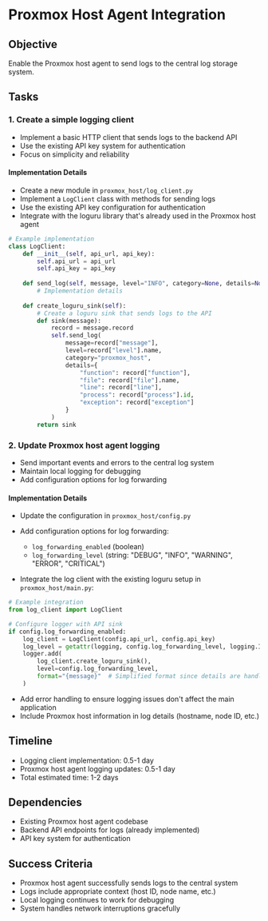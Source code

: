 # Proxmox Host Agent Integration

## Objective

Enable the Proxmox host agent to send logs to the central log storage system.

## Tasks

### 1. Create a simple logging client

- Implement a basic HTTP client that sends logs to the backend API
- Use the existing API key system for authentication
- Focus on simplicity and reliability

#### Implementation Details

- Create a new module in `proxmox_host/log_client.py`
- Implement a `LogClient` class with methods for sending logs
- Use the existing API key configuration for authentication
- Integrate with the loguru library that's already used in the Proxmox host agent

```python
# Example implementation
class LogClient:
    def __init__(self, api_url, api_key):
        self.api_url = api_url
        self.api_key = api_key
        
    def send_log(self, message, level="INFO", category=None, details=None):
        # Implementation details
        
    def create_loguru_sink(self):
        # Create a loguru sink that sends logs to the API
        def sink(message):
            record = message.record
            self.send_log(
                message=record["message"],
                level=record["level"].name,
                category="proxmox_host",
                details={
                    "function": record["function"],
                    "file": record["file"].name,
                    "line": record["line"],
                    "process": record["process"].id,
                    "exception": record["exception"]
                }
            )
        return sink
```

### 2. Update Proxmox host agent logging

- Send important events and errors to the central log system
- Maintain local logging for debugging
- Add configuration options for log forwarding

#### Implementation Details

- Update the configuration in `proxmox_host/config.py`
- Add configuration options for log forwarding:
  - `log_forwarding_enabled` (boolean)
  - `log_forwarding_level` (string: "DEBUG", "INFO", "WARNING", "ERROR", "CRITICAL")

- Integrate the log client with the existing loguru setup in `proxmox_host/main.py`:

```python
# Example integration
from log_client import LogClient

# Configure logger with API sink
if config.log_forwarding_enabled:
    log_client = LogClient(config.api_url, config.api_key)
    log_level = getattr(logging, config.log_forwarding_level, logging.INFO)
    logger.add(
        log_client.create_loguru_sink(),
        level=config.log_forwarding_level,
        format="{message}"  # Simplified format since details are handled in the sink
    )
```

- Add error handling to ensure logging issues don't affect the main application
- Include Proxmox host information in log details (hostname, node ID, etc.)

## Timeline

- Logging client implementation: 0.5-1 day
- Proxmox host agent logging updates: 0.5-1 day
- Total estimated time: 1-2 days

## Dependencies

- Existing Proxmox host agent codebase
- Backend API endpoints for logs (already implemented)
- API key system for authentication

## Success Criteria

- Proxmox host agent successfully sends logs to the central system
- Logs include appropriate context (host ID, node name, etc.)
- Local logging continues to work for debugging
- System handles network interruptions gracefully

